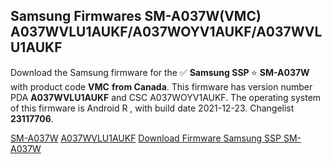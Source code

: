<h2>Samsung Firmwares SM-A037W(VMC) A037WVLU1AUKF/A037WOYV1AUKF/A037WVLU1AUKF</h2>
Download the Samsung firmware for the ✅ <strong>Samsung SSP </strong> ⭐ <strong>SM-A037W</strong> with product code <strong>VMC</strong> <strong> from Canada</strong>. This firmware has version number PDA <strong>A037WVLU1AUKF</strong> and CSC A037WOYV1AUKF. The operating system of this firmware is Android R , with build date 2021-12-23. Changelist <strong>23117706</strong>.

[SM-A037W](https://samfirm.shop/samsung/model/SM-A037W)
[A037WVLU1AUKF](https://samfirm.shop/samsung/pda/A037WVLU1AUKF)
[Download Firmware Samsung SSP SM-A037W](https://samfirm.shop/samsung/firmware/485023)
